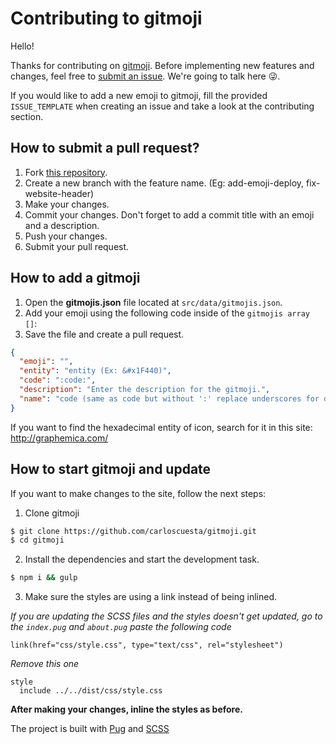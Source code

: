 # Contributing to gitmoji

Hello!

Thanks for contributing on [gitmoji](https://github.com/carloscuesta/gitmoji). Before implementing new features and changes, feel free to [submit an issue](https://github.com/carloscuesta/gitmoji/issues/new). We're going to talk here :stuck_out_tongue_winking_eye:.

If you would like to add a new emoji to gitmoji, fill the provided `ISSUE_TEMPLATE` when creating an issue and take a look at the contributing section.

## How to submit a pull request?

1. Fork [this repository](https://github.com/carloscuesta/gitmoji/fork).
2. Create a new branch with the feature name. (Eg: add-emoji-deploy, fix-website-header)
3. Make your changes.
4. Commit your changes. Don't forget to add a commit title with an emoji and a description.
5. Push your changes.
6. Submit your pull request.

## How to add a gitmoji

1. Open the **gitmojis.json** file located at `src/data/gitmojis.json`.
2. Add your emoji using the following code inside of the `gitmojis array []`:
3. Save the file and create a pull request.

```json
{
  "emoji": "",
  "entity": "entity (Ex: &#x1F440)",
  "code": ":code:",
  "description": "Enter the description for the gitmoji.",
  "name": "code (same as code but without ':' replace underscores for dashes _ => - )"
}
```
If you want to find the hexadecimal entity of icon, search for it in this site: <a>http://graphemica.com/</a>

## How to start gitmoji and update

If you want to make changes to the site, follow the next steps:

1. Clone gitmoji

```bash
$ git clone https://github.com/carloscuesta/gitmoji.git
$ cd gitmoji
```

2. Install the dependencies and start the development task.

```bash
$ npm i && gulp
```

3. Make sure the styles are using a link instead of being inlined.

_If you are updating the SCSS files and the styles doesn't get updated, go to the `index.pug` and `about.pug` paste the following code_

```jade
link(href="css/style.css", type="text/css", rel="stylesheet")
```

_Remove this one_

```jade
style
  include ../../dist/css/style.css
```

**After making your changes, inline the styles as before.**

The project is built with [Pug](http://pugjs.org) and [SCSS](http://sass-lang.com)

